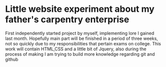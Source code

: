 # Little website experiment about my father's carpentry enterprise
First independently started project by myself, implementing lore I gained last month. Hopefully main part will be finished 
in a period of three weeks, not so quickly due to my responsibilities that pertain exams on college. This work will contain
HTML,CSS and a little bit of Jquery, also during the process of making I am trying to build more knowledge regarding git and github
